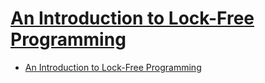 # [An Introduction to Lock-Free Programming](https://preshing.com/20120612/an-introduction-to-lock-free-programming/)

- [An Introduction to Lock-Free Programming](#an-introduction-to-lock-free-programming)

